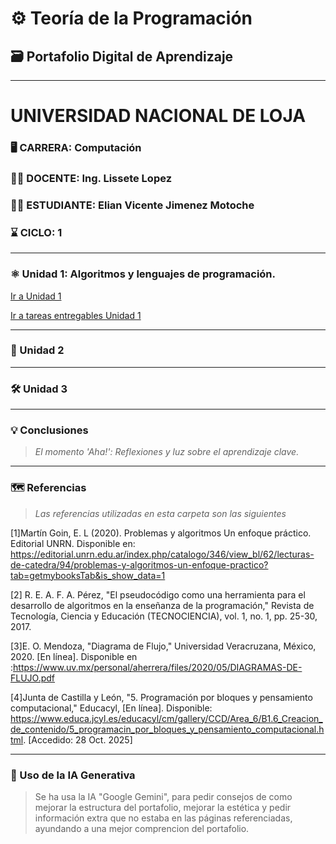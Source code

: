 # ⚙️ Teoría de la Programación
## 🗃️ Portafolio Digital de Aprendizaje

---

# UNIVERSIDAD NACIONAL DE LOJA

### 🖥️ CARRERA: Computación

### 👩‍🏫 DOCENTE: Ing. Lissete Lopez

### 🧑‍🎓 ESTUDIANTE: Elian Vicente Jimenez Motoche

### ⌛ CICLO: 1

---

### ⚛️ Unidad 1: Algoritmos y lenguajes de programación.
> 
[Ir a Unidad 1](Unidad1.md)

[Ir a tareas entregables Unidad 1](Tareasentregables.md)

---

### 🧭 Unidad 2
> 
---

### 🛠️ Unidad 3
>

---

### 💡 Conclusiones
> *El momento 'Aha!': Reflexiones y luz sobre el aprendizaje clave.*

---

### 🗺️ Referencias
> *Las referencias utilizadas en esta carpeta son las siguientes*

[1]Martín Goin, E. L (2020). Problemas y algoritmos Un enfoque práctico. Editorial UNRN. Disponible en: https://editorial.unrn.edu.ar/index.php/catalogo/346/view_bl/62/lecturas-de-catedra/94/problemas-y-algoritmos-un-enfoque-practico?tab=getmybooksTab&is_show_data=1

[2] R. E. A. F. A. Pérez, "El pseudocódigo como una herramienta para el desarrollo de algoritmos en la enseñanza de la programación," Revista de Tecnología, Ciencia y Educación (TECNOCIENCIA), vol. 1, no. 1, pp. 25-30, 2017.

[3]E. O. Mendoza, "Diagrama de Flujo," Universidad Veracruzana, México, 2020. [En línea]. Disponible en :https://www.uv.mx/personal/aherrera/files/2020/05/DIAGRAMAS-DE-FLUJO.pdf

[4]Junta de Castilla y León, "5. Programación por bloques y pensamiento computacional," Educacyl, [En línea]. Disponible: https://www.educa.jcyl.es/educacyl/cm/gallery/CCD/Area_6/B1.6_Creacion_de_contenido/5_programacin_por_bloques_y_pensamiento_computacional.html. [Accedido: 28 Oct. 2025]

---

### 🧠 Uso de la IA Generativa
> Se ha usa la IA "Google Gemini", para pedir consejos de como mejorar la estructura del portafolio, mejorar la estética y  pedir información extra que no estaba en las páginas referenciadas, ayundando a una mejor comprencion del portafolio.
